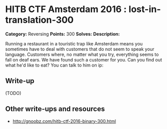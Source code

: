 # HITB CTF Amsterdam 2016 : lost-in-translation-300

**Category:** Reversing
**Points:** 300
**Solves:** 
**Description:**

Running a restaurant in a touristic trap like Amsterdam means you sometimes have to deal with customers that do not seem to speak your language. Customers where, no matter what you try, everything seems to fall on deaf ears. We have found such a customer for you.
Can you find out what he'd like to eat?  You can talk to him on ip: <ctf network service ip>

## Write-up

(TODO)

## Other write-ups and resources

* http://gnoobz.com/hitb-ctf-2016-binary-300.html
